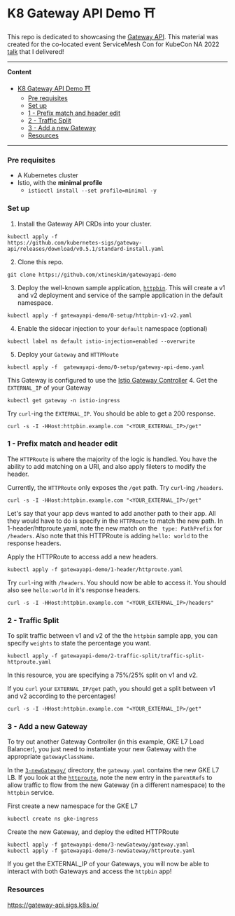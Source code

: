 # K8 Gateway API Demo ⛩️

This repo is dedicated to showcasing the [Gateway API](https://gateway-api.sigs.k8s.io/).
This material was created for the co-located event ServiceMesh Con for KubeCon NA 2022 [talk](https://www.youtube.com/watch?v=ZcUn1tOixsU) that I delivered!

---
**Content**
- [K8 Gateway API Demo ⛩️](#k8-gateway-api-demo-️)
    - [Pre requisites](#pre-requisites)
    - [Set up](#set-up)
    - [1 - Prefix match and header edit](#1---prefix-match-and-header-edit)
    - [2 - Traffic Split](#2---traffic-split)
    - [3 - Add a new Gateway](#3---add-a-new-gateway)
    - [Resources](#resources)

---
### Pre requisites

* A Kubernetes cluster
* Istio, with the **minimal profile**
  * `istioctl install --set profile=minimal -y`

### Set up 

1. Install the Gateway API CRDs into your cluster.
```
kubectl apply -f 
https://github.com/kubernetes-sigs/gateway-api/releases/download/v0.5.1/standard-install.yaml
```
2. Clone this repo.
```
git clone https://github.com/xtineskim/gatewayapi-demo
```
3. Deploy the well-known sample application, [`httpbin`](https://httpbin.org/#/). This will create a v1 and v2 deployment and service of the sample application in the default namespace.
```
kubectl apply -f gatewayapi-demo/0-setup/httpbin-v1-v2.yaml
```

4. Enable the sidecar injection to your `default` 
namespace (optional)
```
kubectl label ns default istio-injection=enabled --overwrite
```

5. Deploy your `Gateway` and `HTTPRoute`

```
kubectl apply -f  gatewayapi-demo/0-setup/gateway-api-demo.yaml
```
This Gateway is configured to use the [Istio Gateway Controller](https://istio.io/latest/docs/tasks/traffic-management/ingress/gateway-api/)
4. Get the `EXTERNAL_IP` of your Gateway
```
kubectl get gateway -n istio-ingress
```
Try `curl`-ing the `EXTERNAL_IP`. You should be able to get a 200 response.
```
curl -s -I -HHost:httpbin.example.com "<YOUR_EXTERNAL_IP>/get"
```
### 1 - Prefix match and header edit

The `HTTPRoute` is where the majority of the logic is handled. You have 
the ability to add matching on a URI, and also apply fileters to modify 
the header.

Currently, the `HTTPRoute` only exposes the `/get` path. Try `curl`-ing `/headers`.
```
curl -s -I -HHost:httpbin.example.com "<YOUR_EXTERNAL_IP>/get"
```
Let's say that your app devs wanted to add another path to their app. All they would have to do is specify in the `HTTPRoute` to match the new path.
In 1-header/httproute.yaml, note the new match on the ` type: PathPrefix` for `/headers`.  Also note that this HTTPRoute is adding `hello: world` to the response headers.

Apply the HTTPRoute to access add a new headers.
```
kubectl apply -f gatewayapi-demo/1-header/httproute.yaml
```

Try `curl`-ing with `/headers`. You should now be able to access it. You should also see `hello:world` in it's response headers.
```
curl -s -I -HHost:httpbin.example.com "<YOUR_EXTERNAL_IP>/headers"
```

### 2 - Traffic Split

To split traffic between v1 and v2 of the the `httpbin` sample app, you can specify 
`weights` to state the percentage you want.
```
kubectl apply -f gatewayapi-demo/2-traffic-split/traffic-split-httproute.yaml
``` 
In this resource, you are specifying a 75%/25% split on v1 and v2.

If you `curl` your `EXTERNAL_IP/get` path, you should get a split between v1 and v2 according to the percentages!
```
curl -s -I -HHost:httpbin.example.com "<YOUR_EXTERNAL_IP>/get"
```
### 3 - Add a new Gateway

To try out another Gateway Controller (in this example, GKE L7 Load Balancer), you just need to instantiate your new 
Gateway with the appropriate `gatewayClassName`.

In the [`3-newGateway/`](./3-newGateway/) directory, the `gateway.yaml` contains the new GKE L7 LB. If you look at the [`httproute`](./3-Gateway/httproute.yaml), note the new entry in the `parentRefs` to allow traffic to flow from the new Gateway (in a different namespace) to the `httpbin` service.

First create a new namespace for the GKE L7
```
kubectl create ns gke-ingress
```
Create the new Gateway, and deploy the edited HTTPRoute
```
kubectl apply -f gatewayapi-demo/3-newGateway/gateway.yaml
kubectl apply -f gatewayapi-demo/3-newGateway/httproute.yaml
```

If you get the EXTERNAL_IP of your Gateways, you will now be able to interact with both Gateways and access the `httpbin` app!

### Resources

https://gateway-api.sigs.k8s.io/